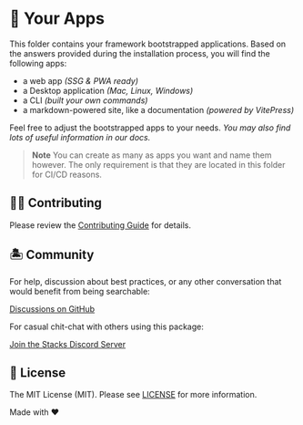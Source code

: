 # 🤖 Your Apps

This folder contains your framework bootstrapped applications. Based on the answers provided during the installation process, you will find the following apps:

- a web app _(SSG & PWA ready)_
- a Desktop application _(Mac, Linux, Windows)_
- a CLI _(built your own commands)_
- a markdown-powered site, like a documentation _(powered by VitePress)_

Feel free to adjust the bootstrapped apps to your needs. _You may also find lots of useful information in our docs._

> **Note**
> You can create as many as apps you want and name them however. The only requirement is that they are located in this folder for CI/CD reasons.

## 💪🏼 Contributing

Please review the [Contributing Guide](https://github.com/stacksjs/contributing) for details.

## 🏝 Community

For help, discussion about best practices, or any other conversation that would benefit from being searchable:

[Discussions on GitHub](https://github.com/stacksjs/stacks/discussions)

For casual chit-chat with others using this package:

[Join the Stacks Discord Server](https://discord.ow3.org)

## 📄 License

The MIT License (MIT). Please see [LICENSE](../LICENSE.md) for more information.

Made with ❤️
